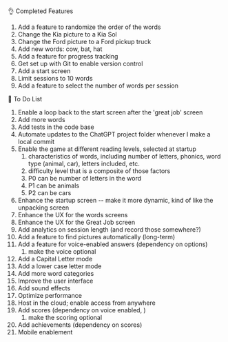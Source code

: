

👌 Completed Features
1. Add a feature to randomize the order of the words
2. Change the Kia picture to a Kia Sol
3. Change the Ford picture to a Ford pickup truck
4. Add new words: cow, bat, hat
5. Add a feature for progress tracking
6. Get set up with Git to enable version control
7. Add a start screen
8. Limit sessions to 10 words
9. Add a feature to select the number of words per session

📌 To Do List
1. Enable a loop back to the start screen after the 'great job' screen
2. Add more words
3. Add tests in the code base
4. Automate updates to the ChatGPT project folder whenever I make a local commit
5. Enable the game at different reading levels, selected at startup
	1. characteristics of words, including number of letters, phonics, word type (animal, car), letters included, etc.
	2. difficulty level that is a composite of those factors
	3. P0 can be number of letters in the word
	4. P1 can be animals
	5. P2 can be cars
6. Enhance the startup screen -- make it more dynamic, kind of like the unpacking screen
7. Enhance the UX for the words screens
8. Enhance the UX for the Great Job screen
9. Add analytics on session length (and record those somewhere?)
10. Add a feature to find pictures automatically (long-term)
11. Add a feature for voice-enabled answers (dependency on options)
	1. make the voice optional
12. Add a Capital Letter mode
13. Add a lower case letter mode
14. Add more word categories
15. Improve the user interface
16. Add sound effects
17. Optimize performance
18. Host in the cloud; enable access from anywhere
19. Add scores (dependency on voice enabled, )
	1. make the scoring optional
20. Add achievements (dependency on scores)
21. Mobile enablement